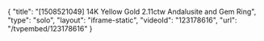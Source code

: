 {
    "title": "[1508521049] 14K Yellow Gold 2.11ctw Andalusite and Gem Ring",
    "type": "solo",
    "layout": "iframe-static",
    "videoId": "123178616",
    "url": "\/tvpembed\/123178616"
}